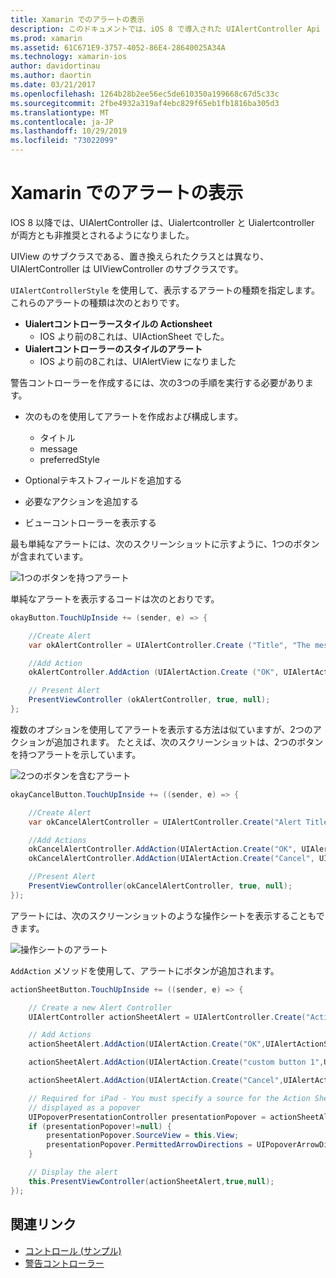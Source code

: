 ```yaml
---
title: Xamarin でのアラートの表示
description: このドキュメントでは、iOS 8 で導入された UIAlertController Api を使用して、Xamarin. iOS にアラートを表示する方法について説明します。
ms.prod: xamarin
ms.assetid: 61C671E9-3757-4052-86E4-28640025A34A
ms.technology: xamarin-ios
author: davidortinau
ms.author: daortin
ms.date: 03/21/2017
ms.openlocfilehash: 1264b28b2ee56ec5de610350a199668c67d5c33c
ms.sourcegitcommit: 2fbe4932a319af4ebc829f65eb1fb1816ba305d3
ms.translationtype: MT
ms.contentlocale: ja-JP
ms.lasthandoff: 10/29/2019
ms.locfileid: "73022099"
---
```

# <a name="displaying-alerts-in-xamarinios"></a>Xamarin でのアラートの表示

IOS 8 以降では、UIAlertController は、Uialertcontroller と Uialertcontroller が両方とも非推奨とされるようになりました。

UIView のサブクラスである、置き換えられたクラスとは異なり、UIAlertController は UIViewController のサブクラスです。

`UIAlertControllerStyle` を使用して、表示するアラートの種類を指定します。 これらのアラートの種類は次のとおりです。

- **Uialertコントローラースタイルの Actionsheet**
  - IOS より前の8これは、UIActionSheet でした。
- **Uialertコントローラーのスタイルのアラート**
  - IOS より前の8これは、UIAlertView になりました 

警告コントローラーを作成するには、次の3つの手順を実行する必要があります。

- 次のものを使用してアラートを作成および構成します。
  - タイトル
  - message
  - preferredStyle

- Optionalテキストフィールドを追加する
- 必要なアクションを追加する
- ビューコントローラーを表示する

最も単純なアラートには、次のスクリーンショットに示すように、1つのボタンが含まれています。

 ![1つのボタンを持つアラート](alerts-images/alert1.png)

単純なアラートを表示するコードは次のとおりです。

```csharp
okayButton.TouchUpInside += (sender, e) => {

    //Create Alert
    var okAlertController = UIAlertController.Create ("Title", "The message", UIAlertControllerStyle.Alert);

    //Add Action
    okAlertController.AddAction (UIAlertAction.Create ("OK", UIAlertActionStyle.Default, null));

    // Present Alert
    PresentViewController (okAlertController, true, null);
};
```

複数のオプションを使用してアラートを表示する方法は似ていますが、2つのアクションが追加されます。 たとえば、次のスクリーンショットは、2つのボタンを持つアラートを示しています。

 ![2つのボタンを含むアラート](alerts-images/alert2.png)

```csharp
okayCancelButton.TouchUpInside += ((sender, e) => {

    //Create Alert
    var okCancelAlertController = UIAlertController.Create("Alert Title", "Choose from two buttons", UIAlertControllerStyle.Alert);

    //Add Actions
    okCancelAlertController.AddAction(UIAlertAction.Create("OK", UIAlertActionStyle.Default, alert => Console.WriteLine ("Okay was clicked")));
    okCancelAlertController.AddAction(UIAlertAction.Create("Cancel", UIAlertActionStyle.Cancel, alert => Console.WriteLine ("Cancel was clicked")));

    //Present Alert
    PresentViewController(okCancelAlertController, true, null);
});
```

アラートには、次のスクリーンショットのような操作シートを表示することもできます。

 ![操作シートのアラート](alerts-images/alert3.png)

`AddAction` メソッドを使用して、アラートにボタンが追加されます。

```csharp
actionSheetButton.TouchUpInside += ((sender, e) => {

    // Create a new Alert Controller
    UIAlertController actionSheetAlert = UIAlertController.Create("Action Sheet", "Select an item from below", UIAlertControllerStyle.ActionSheet);

    // Add Actions
    actionSheetAlert.AddAction(UIAlertAction.Create("OK",UIAlertActionStyle.Default, (action) => Console.WriteLine ("Item One pressed.")));

    actionSheetAlert.AddAction(UIAlertAction.Create("custom button 1",UIAlertActionStyle.Default, (action) => Console.WriteLine ("Item Two pressed.")));

    actionSheetAlert.AddAction(UIAlertAction.Create("Cancel",UIAlertActionStyle.Cancel, (action) => Console.WriteLine ("Cancel button pressed.")));

    // Required for iPad - You must specify a source for the Action Sheet since it is
    // displayed as a popover
    UIPopoverPresentationController presentationPopover = actionSheetAlert.PopoverPresentationController;
    if (presentationPopover!=null) {
        presentationPopover.SourceView = this.View;
        presentationPopover.PermittedArrowDirections = UIPopoverArrowDirection.Up;
    }

    // Display the alert
    this.PresentViewController(actionSheetAlert,true,null);
});
```

## <a name="related-links"></a>関連リンク

- [コントロール (サンプル)](https://docs.microsoft.com/samples/xamarin/ios-samples/controls)
- [警告コントローラー](https://github.com/xamarin/recipes/tree/master/Recipes/ios/standard_controls/alertcontroller)
